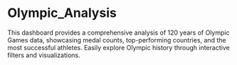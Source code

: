 # Olympic_Analysis
This dashboard provides a comprehensive analysis of 120 years of Olympic Games data, showcasing medal counts, top-performing countries, and the most successful athletes. Easily explore Olympic history through interactive filters and visualizations.
